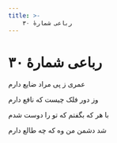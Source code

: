 ```yaml
---
title: >-
    رباعی شمارهٔ ۳۰
---
```

# رباعی شمارهٔ ۳۰

<div class="b" id="bn1"><div class="m1"><p>عمری ز پی مراد ضایع دارم</p></div>
<div class="m2"><p>وز دور فلک چیست که نافع دارم</p></div></div>
<div class="b" id="bn2"><div class="m1"><p>با هر که بگفتم که تو را دوست شدم</p></div>
<div class="m2"><p>شد دشمن من وه که چه طالع دارم</p></div></div>
